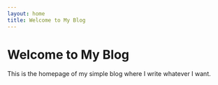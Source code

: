 ```yaml
---
layout: home
title: Welcome to My Blog
---
```


# Welcome to My Blog

This is the homepage of my simple blog where I write whatever I want.
